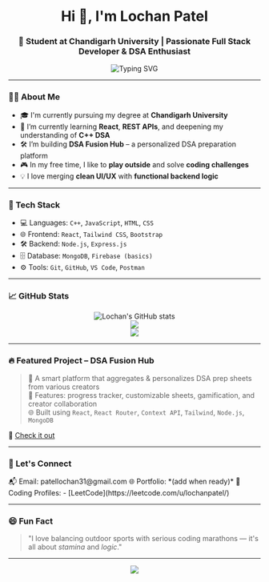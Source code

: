 <h1 align="center">Hi 👋, I'm Lochan Patel</h1>
<h3 align="center">🚀 Student at Chandigarh University | Passionate Full Stack Developer & DSA Enthusiast</h3>

<p align="center">
  <img src="https://readme-typing-svg.demolab.com?font=Fira+Code&size=22&pause=1000&center=true&vCenter=true&width=440&lines=Full+Stack+Developer;C%2B%2B+%7C+React+%7C+Node.js;Building+DSA+Fusion+Hub;Loves+to+Play+Outside+%26+Code+Inside" alt="Typing SVG" />
</p>

---

### 🧑‍💻 About Me

- 🎓 I'm currently pursuing my degree at **Chandigarh University**
- 🌱 I’m currently learning **React**, **REST APIs**, and deepening my understanding of **C++ DSA**
- 🛠️ I’m building **DSA Fusion Hub** – a personalized DSA preparation platform
- 🎮 In my free time, I like to **play outside** and solve **coding challenges**
- 💡 I love merging **clean UI/UX** with **functional backend logic**

---

### 🔧 Tech Stack

- 💻 Languages: `C++`, `JavaScript`, `HTML`, `CSS`
- 🌐 Frontend: `React`, `Tailwind CSS`, `Bootstrap`
- 🛠 Backend: `Node.js`, `Express.js`
- 🗄️ Database: `MongoDB`, `Firebase (basics)`
- ⚙️ Tools: `Git`, `GitHub`, `VS Code`, `Postman`

---

### 📈 GitHub Stats

<p align="center">
  <img src="https://github-readme-stats.vercel.app/api?username=lochanpatel&show_icons=true&theme=radical" alt="Lochan's GitHub stats" />
  <br />
  <img src="https://github-readme-streak-stats.herokuapp.com/?user=lochanpatel&theme=radical" />
  <br />
  <img src="https://github-readme-stats.vercel.app/api/top-langs/?username=lochanpatel&layout=compact&theme=radical" />
</p>

---

### 🔥 Featured Project – DSA Fusion Hub

> 🧠 A smart platform that aggregates & personalizes DSA prep sheets from various creators  
> 🧩 Features: progress tracker, customizable sheets, gamification, and creator collaboration  
> 🌐 Built using `React`, `React Router`, `Context API`, `Tailwind`, `Node.js`, `MongoDB`

🔗 [Check it out](https://github.com/lochanpatel/DSA-Fusion-Hub)

---

### 💬 Let's Connect

<p>
  📬 Email: patellochan31@gmail.com  
  🌐 Portfolio: *(add when ready)*  
  🧠 Coding Profiles:  
  - [LeetCode](https://leetcode.com/u/lochanpatel/)  
</p>

---

### 😄 Fun Fact

> "I love balancing outdoor sports with serious coding marathons — it's all about *stamina* and *logic*."

---

<p align="center">
  <img src="https://quotes-github-readme.vercel.app/api?type=horizontal&theme=tokyonight" />
</p>

